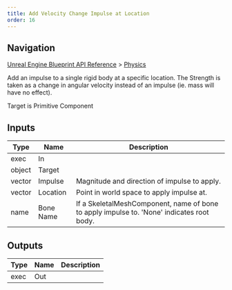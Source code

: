 ```yaml
---
title: Add Velocity Change Impulse at Location
order: 16
---
```

## Navigation

[Unreal Engine Blueprint API Reference](https://dev.epicgames.com/documentation/en-us/unreal-engine/BlueprintAPI) > [Physics](https://dev.epicgames.com/documentation/en-us/unreal-engine/BlueprintAPI/Physics)

Add an impulse to a single rigid body at a specific location. The Strength is taken as a change in angular velocity instead of an impulse (ie. mass will have no effect).

Target is Primitive Component

## Inputs

| Type | Name | Description |
| --- | --- | --- |
| exec | In |  |
| object | Target |  |
| vector | Impulse | Magnitude and direction of impulse to apply. |
| vector | Location | Point in world space to apply impulse at. |
| name | Bone Name | If a SkeletalMeshComponent, name of bone to apply impulse to. 'None' indicates root body. |

## Outputs

| Type | Name | Description |
| --- | --- | --- |
| exec | Out |  |
